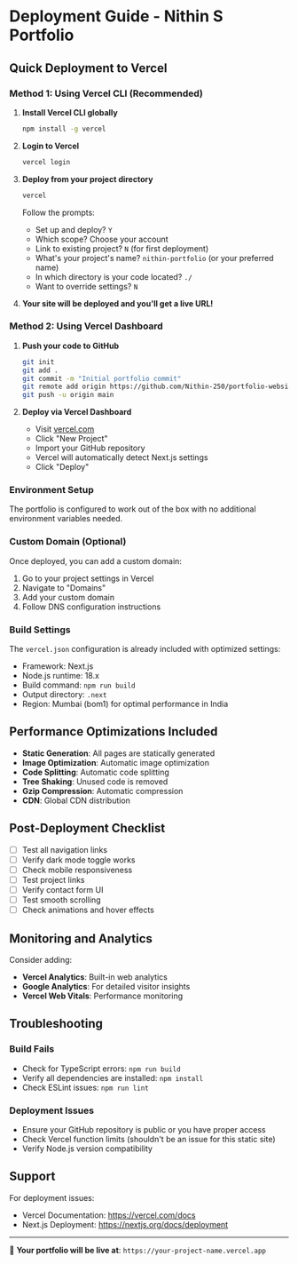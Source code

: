 # Deployment Guide - Nithin S Portfolio

## Quick Deployment to Vercel

### Method 1: Using Vercel CLI (Recommended)

1. **Install Vercel CLI globally**
   ```bash
   npm install -g vercel
   ```

2. **Login to Vercel**
   ```bash
   vercel login
   ```

3. **Deploy from your project directory**
   ```bash
   vercel
   ```
   
   Follow the prompts:
   - Set up and deploy? `Y`
   - Which scope? Choose your account
   - Link to existing project? `N` (for first deployment)
   - What's your project's name? `nithin-portfolio` (or your preferred name)
   - In which directory is your code located? `./`
   - Want to override settings? `N`

4. **Your site will be deployed and you'll get a live URL!**

### Method 2: Using Vercel Dashboard

1. **Push your code to GitHub**
   ```bash
   git init
   git add .
   git commit -m "Initial portfolio commit"
   git remote add origin https://github.com/Nithin-250/portfolio-website.git
   git push -u origin main
   ```

2. **Deploy via Vercel Dashboard**
   - Visit [vercel.com](https://vercel.com)
   - Click "New Project"
   - Import your GitHub repository
   - Vercel will automatically detect Next.js settings
   - Click "Deploy"

### Environment Setup

The portfolio is configured to work out of the box with no additional environment variables needed.

### Custom Domain (Optional)

Once deployed, you can add a custom domain:
1. Go to your project settings in Vercel
2. Navigate to "Domains"
3. Add your custom domain
4. Follow DNS configuration instructions

### Build Settings

The `vercel.json` configuration is already included with optimized settings:
- Framework: Next.js
- Node.js runtime: 18.x
- Build command: `npm run build`
- Output directory: `.next`
- Region: Mumbai (bom1) for optimal performance in India

## Performance Optimizations Included

- **Static Generation**: All pages are statically generated
- **Image Optimization**: Automatic image optimization
- **Code Splitting**: Automatic code splitting
- **Tree Shaking**: Unused code is removed
- **Gzip Compression**: Automatic compression
- **CDN**: Global CDN distribution

## Post-Deployment Checklist

- [ ] Test all navigation links
- [ ] Verify dark mode toggle works
- [ ] Check mobile responsiveness
- [ ] Test project links
- [ ] Verify contact form UI
- [ ] Test smooth scrolling
- [ ] Check animations and hover effects

## Monitoring and Analytics

Consider adding:
- **Vercel Analytics**: Built-in web analytics
- **Google Analytics**: For detailed visitor insights
- **Vercel Web Vitals**: Performance monitoring

## Troubleshooting

### Build Fails
- Check for TypeScript errors: `npm run build`
- Verify all dependencies are installed: `npm install`
- Check ESLint issues: `npm run lint`

### Deployment Issues
- Ensure your GitHub repository is public or you have proper access
- Check Vercel function limits (shouldn't be an issue for this static site)
- Verify Node.js version compatibility

## Support

For deployment issues:
- Vercel Documentation: https://vercel.com/docs
- Next.js Deployment: https://nextjs.org/docs/deployment

---

🚀 **Your portfolio will be live at**: `https://your-project-name.vercel.app`
